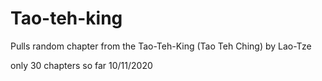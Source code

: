 # Tao-teh-king
Pulls random chapter from the Tao-Teh-King (Tao Teh Ching) by Lao-Tze

only 30 chapters so far 10/11/2020
